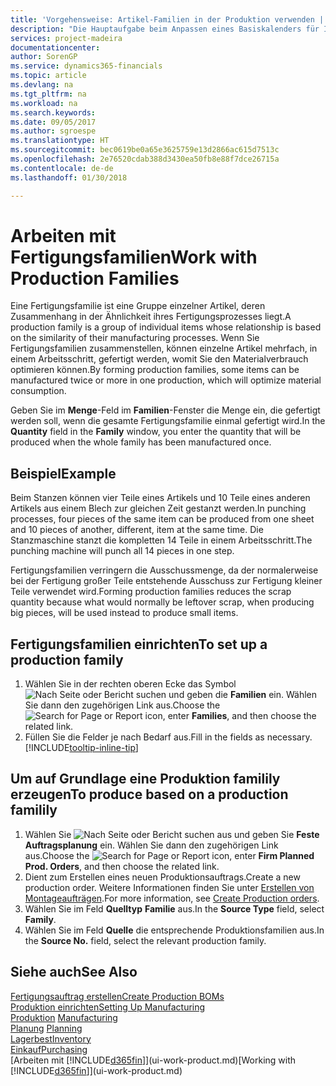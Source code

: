 ```yaml
---
title: 'Vorgehensweise: Artikel-Familien in der Produktion verwenden | Microsoft Docs'
description: "Die Hauptaufgabe beim Anpassen eines Basiskalenders für Ihre Firma oder einen Ihrer Geschäftspartner ist, alle Änderungen am Status der Daten als freie Tage oder Arbeitstage einzugeben."
services: project-madeira
documentationcenter: 
author: SorenGP
ms.service: dynamics365-financials
ms.topic: article
ms.devlang: na
ms.tgt_pltfrm: na
ms.workload: na
ms.search.keywords: 
ms.date: 09/05/2017
ms.author: sgroespe
ms.translationtype: HT
ms.sourcegitcommit: bec0619be0a65e3625759e13d2866ac615d7513c
ms.openlocfilehash: 2e76520cdab388d3430ea50fb8e88f7dce26715a
ms.contentlocale: de-de
ms.lasthandoff: 01/30/2018

---
```

# <a name="work-with-production-families"></a><span data-ttu-id="38acc-103">Arbeiten mit Fertigungsfamilien</span><span class="sxs-lookup"><span data-stu-id="38acc-103">Work with Production Families</span></span>
<span data-ttu-id="38acc-104">Eine Fertigungsfamilie ist eine Gruppe einzelner Artikel, deren Zusammenhang in der Ähnlichkeit ihres Fertigungsprozesses liegt.</span><span class="sxs-lookup"><span data-stu-id="38acc-104">A production family is a group of individual items whose relationship is based on the similarity of their manufacturing processes.</span></span> <span data-ttu-id="38acc-105">Wenn Sie Fertigungsfamilien zusammenstellen, können einzelne Artikel mehrfach, in einem Arbeitsschritt, gefertigt werden, womit Sie den Materialverbrauch optimieren können.</span><span class="sxs-lookup"><span data-stu-id="38acc-105">By forming production families, some items can be manufactured twice or more in one production, which will optimize material consumption.</span></span>

<span data-ttu-id="38acc-106">Geben Sie im **Menge**-Feld im **Familien**-Fenster die Menge ein, die gefertigt werden soll, wenn die gesamte Fertigungsfamilie einmal gefertigt wird.</span><span class="sxs-lookup"><span data-stu-id="38acc-106">In the **Quantity** field in the **Family** window, you enter the quantity that will be produced when the whole family has been manufactured once.</span></span>

## <a name="example"></a><span data-ttu-id="38acc-107">Beispiel</span><span class="sxs-lookup"><span data-stu-id="38acc-107">Example</span></span>
<span data-ttu-id="38acc-108">Beim Stanzen können vier Teile eines Artikels und 10 Teile eines anderen Artikels aus einem Blech zur gleichen Zeit gestanzt werden.</span><span class="sxs-lookup"><span data-stu-id="38acc-108">In punching processes, four pieces of the same item can be produced from one sheet and 10 pieces of another, different, item at the same time.</span></span> <span data-ttu-id="38acc-109">Die Stanzmaschine stanzt die kompletten 14 Teile in einem Arbeitsschritt.</span><span class="sxs-lookup"><span data-stu-id="38acc-109">The punching machine will punch all 14 pieces in one step.</span></span>

<span data-ttu-id="38acc-110">Fertigungsfamilien verringern die Ausschussmenge, da der normalerweise bei der Fertigung großer Teile entstehende Ausschuss zur Fertigung kleiner Teile verwendet wird.</span><span class="sxs-lookup"><span data-stu-id="38acc-110">Forming production families reduces the scrap quantity because what would normally be leftover scrap, when producing big pieces, will be used instead to produce small items.</span></span>

## <a name="to-set-up-a-production-family"></a><span data-ttu-id="38acc-111">Fertigungsfamilien einrichten</span><span class="sxs-lookup"><span data-stu-id="38acc-111">To set up a production family</span></span>
1. <span data-ttu-id="38acc-112">Wählen Sie in der rechten oberen Ecke das Symbol ![Nach Seite oder Bericht suchen](media/ui-search/search_small.png "Nach Seite oder Bericht suchen") und geben die **Familien** ein. Wählen Sie dann den zugehörigen Link aus.</span><span class="sxs-lookup"><span data-stu-id="38acc-112">Choose the ![Search for Page or Report](media/ui-search/search_small.png "Search for Page or Report icon") icon, enter **Families**, and then choose the related link.</span></span>
2. <span data-ttu-id="38acc-113">Füllen Sie die Felder je nach Bedarf aus.</span><span class="sxs-lookup"><span data-stu-id="38acc-113">Fill in the fields as necessary.</span></span> [!INCLUDE[tooltip-inline-tip](includes/tooltip-inline-tip_md.md)]

## <a name="to-produce-based-on-a-production-familily"></a><span data-ttu-id="38acc-114">Um auf Grundlage eine Produktion familily erzeugen</span><span class="sxs-lookup"><span data-stu-id="38acc-114">To produce based on a production familily</span></span>
1. <span data-ttu-id="38acc-115">Wählen Sie ![Nach Seite oder Bericht suchen](media/ui-search/search_small.png "Symbol nach Seite oder Bericht suchen ") aus und geben Sie **Feste Auftragsplanung** ein. Wählen Sie dann den zugehörigen Link aus.</span><span class="sxs-lookup"><span data-stu-id="38acc-115">Choose the ![Search for Page or Report](media/ui-search/search_small.png "Search for Page or Report icon") icon, enter **Firm Planned Prod. Orders**, and then choose the related link.</span></span>
2. <span data-ttu-id="38acc-116">Dient zum Erstellen eines neuen Produktionsauftrags.</span><span class="sxs-lookup"><span data-stu-id="38acc-116">Create a new production order.</span></span> <span data-ttu-id="38acc-117">Weitere Informationen finden Sie unter [Erstellen von Montageaufträgen](production-how-to-create-production-orders.md).</span><span class="sxs-lookup"><span data-stu-id="38acc-117">For more information, see [Create Production orders](production-how-to-create-production-orders.md).</span></span>
3. <span data-ttu-id="38acc-118">Wählen Sie im Feld **Quelltyp** **Familie** aus.</span><span class="sxs-lookup"><span data-stu-id="38acc-118">In the **Source Type** field, select **Family**.</span></span>  
4. <span data-ttu-id="38acc-119">Wählen Sie im Feld **Quelle** die entsprechende Produktionsfamilien aus.</span><span class="sxs-lookup"><span data-stu-id="38acc-119">In the **Source No.** field, select the relevant production family.</span></span>

## <a name="see-also"></a><span data-ttu-id="38acc-120">Siehe auch</span><span class="sxs-lookup"><span data-stu-id="38acc-120">See Also</span></span>
[<span data-ttu-id="38acc-121">Fertigungsauftrag erstellen</span><span class="sxs-lookup"><span data-stu-id="38acc-121">Create Production BOMs</span></span>](production-how-to-create-production-boms.md)  
[<span data-ttu-id="38acc-122">Produktion einrichten</span><span class="sxs-lookup"><span data-stu-id="38acc-122">Setting Up Manufacturing</span></span>](production-configure-production-processes.md)  
<span data-ttu-id="38acc-123">[Produktion](production-manage-manufacturing.md)  </span><span class="sxs-lookup"><span data-stu-id="38acc-123">[Manufacturing](production-manage-manufacturing.md)  </span></span>  
<span data-ttu-id="38acc-124">[Planung](production-planning.md) </span><span class="sxs-lookup"><span data-stu-id="38acc-124">[Planning](production-planning.md) </span></span>  
[<span data-ttu-id="38acc-125">Lagerbest</span><span class="sxs-lookup"><span data-stu-id="38acc-125">Inventory</span></span>](inventory-manage-inventory.md)  
[<span data-ttu-id="38acc-126">Einkauf</span><span class="sxs-lookup"><span data-stu-id="38acc-126">Purchasing</span></span>](purchasing-manage-purchasing.md)  
<span data-ttu-id="38acc-127">[Arbeiten mit [!INCLUDE[d365fin](includes/d365fin_md.md)]](ui-work-product.md)</span><span class="sxs-lookup"><span data-stu-id="38acc-127">[Working with [!INCLUDE[d365fin](includes/d365fin_md.md)]](ui-work-product.md)</span></span>

